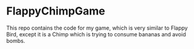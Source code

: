 # FlappyChimpGame
This repo contains the code for my game, which is very similar to Flappy Bird, except it is a Chimp which is trying to consume bananas and avoid bombs.

